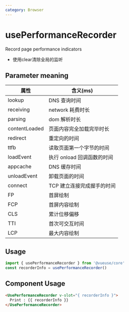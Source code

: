 ```yaml
---
category: Browser
---
```


# usePerformanceRecorder

Record page performance indicators

* 使用clear清除全局的监听

## Parameter meaning

| 属性    | 含义(ms) |
| -------- | ------- |
| lookup  | DNS 查询时间   |
| receiving | network 耗费时长     |
| parsing   | dom 解析时长    |
| contentLoaded  | 页面内容完全加载完毕时长    |
| redirect   | 重定向的时间    |
| ttfb  | 读取页面第一个字节的时间    |
| loadEvent | 执行 onload 回调函数的时间    |
| appcache   | DNS 缓存时间 |
| unloadEvent  | 卸载页面的时间 |
| connect   | TCP 建立连接完成握手的时间    |
| FP  | 首屏绘制   |
| FCP  | 首屏内容绘制   |
| CLS | 累计位移偏移     |
| TTI   | 首次可交互时间    |
| LCP | 最大内容绘制    |

## Usage

```js
import { usePerformanceRecorder } from '@vueuse/core'
const recorderInfo = usePerformanceRecorder()
```

## Component Usage
```html
<UsePerformanceRecorder v-slot="{ recorderInfo }">
  Print : {{ recorderInfo }}
</UsePerformanceRecorder>
```
